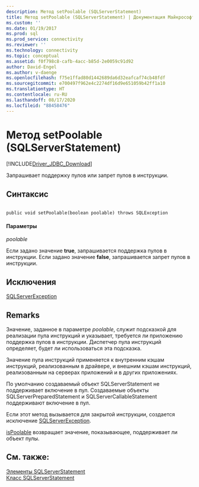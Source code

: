 ```yaml
---
description: Метод setPoolable (SQLServerStatement)
title: Метод setPoolable (SQLServerStatement) | Документация Майкрософт
ms.custom: ''
ms.date: 01/19/2017
ms.prod: sql
ms.prod_service: connectivity
ms.reviewer: ''
ms.technology: connectivity
ms.topic: conceptual
ms.assetid: f0f798c8-cafb-4acc-b85d-2e0059c91d92
author: David-Engel
ms.author: v-daenge
ms.openlocfilehash: f75e1ffad80d1442689da6d32eafcaf74cb48fdf
ms.sourcegitcommit: e700497f962e4c2274df16d9e651059b42ff1a10
ms.translationtype: HT
ms.contentlocale: ru-RU
ms.lasthandoff: 08/17/2020
ms.locfileid: "88458476"
---
```

# <a name="setpoolable-method-sqlserverstatement"></a>Метод setPoolable (SQLServerStatement)
[!INCLUDE[Driver_JDBC_Download](../../../includes/driver_jdbc_download.md)]

  Запрашивает поддержку пулов или запрет пулов в инструкции.  
  
## <a name="syntax"></a>Синтаксис  
  
```  
  
public void setPoolable(boolean poolable) throws SQLException  
```  
  
#### <a name="parameters"></a>Параметры  
 *poolable*  
  
 Если задано значение **true**, запрашивается поддержка пулов в инструкции. Если задано значение **false**, запрашивается запрет пулов в инструкции.  
  
## <a name="exceptions"></a>Исключения  
 [SQLServerException](../../../connect/jdbc/reference/sqlserverexception-class.md)  
  
## <a name="remarks"></a>Remarks  
 Значение, заданное в параметре *poolable*, служит подсказкой для реализации пула инструкций и указывает, требуется ли приложению поддержка пулов в инструкции. Диспетчер пула инструкций определяет, будет ли использоваться эта подсказка.  
  
 Значение пула инструкций применяется к внутренним кэшам инструкций, реализованным в драйвере, и внешним кэшам инструкций, реализованным на серверах приложений и в других приложениях.  
  
 По умолчанию создаваемый объект SQLServerStatement не поддерживает включение в пул. Создаваемые объекты SQLServerPreparedStatement и SQLServerCallableStatement поддерживают включение в пул.  
  
 Если этот метод вызывается для закрытой инструкции, создается исключение [SQLServerException](../../../connect/jdbc/reference/sqlserverexception-class.md).  
  
 [isPoolable](../../../connect/jdbc/reference/ispoolable-method-sqlserverstatement.md) возвращает значение, показывающее, поддерживает ли объект пулы.  
  
## <a name="see-also"></a>См. также:  
 [Элементы SQLServerStatement](../../../connect/jdbc/reference/sqlserverstatement-members.md)   
 [Класс SQLServerStatement](../../../connect/jdbc/reference/sqlserverstatement-class.md)  
  
  
